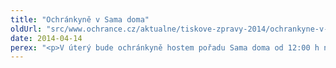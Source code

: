 ```yaml
---
title: "Ochránkyně v Sama doma"
oldUrl: "src/www.ochrance.cz/aktualne/tiskove-zpravy-2014/ochrankyne-v-sama-doma"
date: 2014-04-14
perex: "<p>V úterý bude ochránkyně hostem pořadu Sama doma od 12:00 h na ČT1. Až do skončení pořadu pak bude na chatu odpovídat na dotazy diváků. </p>"
---
```


<!-- imported from the old website -->


